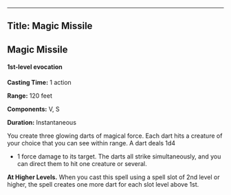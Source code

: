 -------------------------
Title: Magic Missile
-------------------------

## Magic Missile

#### 1st-level evocation


**Casting Time:** 1 action 

**Range:** 120 feet 

**Components:** V, S 

**Duration:** Instantaneous

You create three glowing darts of magical force. Each dart hits a
creature of your choice that you can see within range. A dart deals 1d4
+ 1 force damage to its target. The darts all strike simultaneously, and
you can direct them to hit one creature or several.

**At Higher Levels.** When you cast this spell using a spell
slot of 2nd level or higher, the spell creates one more dart for each
slot level above 1st.


